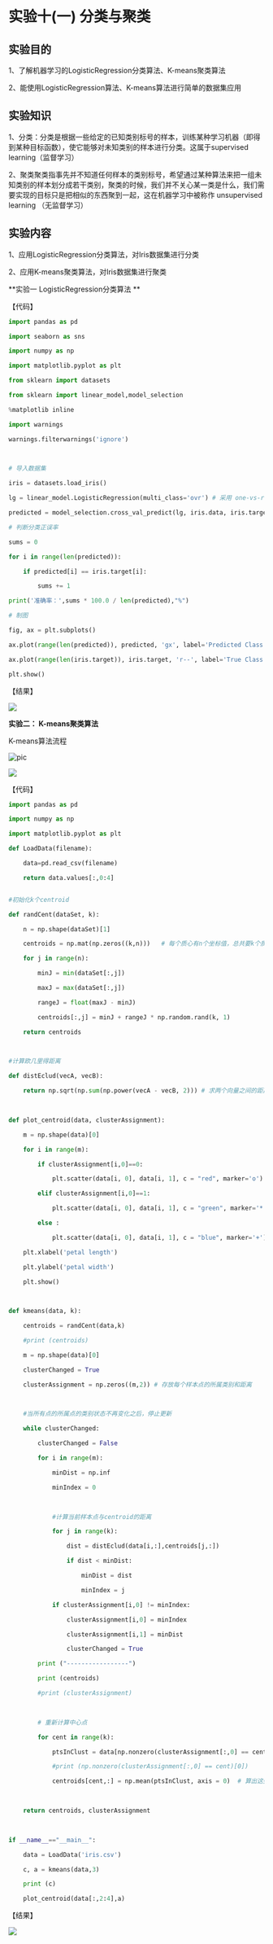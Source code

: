 # 实验十(一) 分类与聚类

## 实验目的

1、了解机器学习的LogisticRegression分类算法、K-means聚类算法

2、能使用LogisticRegression算法、K-means算法进行简单的数据集应用

## 实验知识

1、分类：分类是根据一些给定的已知类别标号的样本，训练某种学习机器（即得到某种目标函数），使它能够对未知类别的样本进行分类。这属于supervised learning（监督学习）

2、聚类聚类指事先并不知道任何样本的类别标号，希望通过某种算法来把一组未知类别的样本划分成若干类别，聚类的时候，我们并不关心某一类是什么，我们需要实现的目标只是把相似的东西聚到一起，这在机器学习中被称作 unsupervised learning （无监督学习）

## 实验内容

1、应用LogisticRegression分类算法，对Iris数据集进行分类

2、应用K-means聚类算法，对Iris数据集进行聚类

**实验一 LogisticRegression分类算法 **

【代码】

```python
import pandas as pd

import seaborn as sns

import numpy as np

import matplotlib.pyplot as plt

from sklearn import datasets

from sklearn import linear_model,model_selection

%matplotlib inline

import warnings

warnings.filterwarnings('ignore')

 

# 导入数据集

iris = datasets.load_iris() 

lg = linear_model.LogisticRegression(multi_class='ovr') # 采用 one-vs-rest 的多分类策略

predicted = model_selection.cross_val_predict(lg, iris.data, iris.target, cv=5) # 5个KFold交叉验证集

# 判断分类正误率

sums = 0

for i in range(len(predicted)):

​    if predicted[i] == iris.target[i]:

​        sums += 1

print('准确率：',sums * 100.0 / len(predicted),"%")

# 制图

fig, ax = plt.subplots() 

ax.plot(range(len(predicted)), predicted, 'gx', label='Predicted Class')

ax.plot(range(len(iris.target)), iris.target, 'r--', label='True Class')

plt.show()
```



【结果】

![](https://github.com/tianyichow/DaSE_lab/raw/master/setup/pic/10.1.png)

**实验二： K-means聚类算法**

K-means算法流程

![pic](https://github.com/tianyichow/DaSE_lab/raw/master/setup/pic/10.2.png)

![](https://github.com/tianyichow/DaSE_lab/raw/master/setup/pic/10.3.png)

【代码】

```python
import pandas as pd 

import numpy as np

import matplotlib.pyplot as plt

def LoadData(filename):

​    data=pd.read_csv(filename)

​    return data.values[:,0:4]


#初始化k个centroid

def randCent(dataSet, k):

​    n = np.shape(dataSet)[1]

​    centroids = np.mat(np.zeros((k,n)))   # 每个质心有n个坐标值，总共要k个质心

​    for j in range(n):

​        minJ = min(dataSet[:,j])

​        maxJ = max(dataSet[:,j])

​        rangeJ = float(maxJ - minJ)

​        centroids[:,j] = minJ + rangeJ * np.random.rand(k, 1)

​    return centroids

 

#计算欧几里得距离

def distEclud(vecA, vecB):

​    return np.sqrt(np.sum(np.power(vecA - vecB, 2))) # 求两个向量之间的距离

 

def plot_centroid(data, clusterAssignment):

​    m = np.shape(data)[0]

​    for i in range(m):

​        if clusterAssignment[i,0]==0:

​            plt.scatter(data[i, 0], data[i, 1], c = "red", marker='o')

​        elif clusterAssignment[i,0]==1:

​            plt.scatter(data[i, 0], data[i, 1], c = "green", marker='*')  

​        else :

​            plt.scatter(data[i, 0], data[i, 1], c = "blue", marker='+') 

​    plt.xlabel('petal length')  

​    plt.ylabel('petal width')    

​    plt.show() 

 

def kmeans(data, k):

​    centroids = randCent(data,k)

​    #print (centroids)

​    m = np.shape(data)[0]

​    clusterChanged = True

​    clusterAssignment = np.zeros((m,2)) # 存放每个样本点的所属类别和距离

​    

​    #当所有点的所属点的类别状态不再变化之后，停止更新

​    while clusterChanged:

​        clusterChanged = False

​        for i in range(m):

​            minDist = np.inf

​            minIndex = 0

​            

​            #计算当前样本点与centroid的距离

​            for j in range(k):

​                dist = distEclud(data[i,:],centroids[j,:])

​                if dist < minDist:

​                    minDist = dist

​                    minIndex = j

​            if clusterAssignment[i,0] != minIndex:

​                clusterAssignment[i,0] = minIndex

​                clusterAssignment[i,1] = minDist

​                clusterChanged = True

​        print ("-----------------")

​        print (centroids)

​        #print (clusterAssignment)

​        

​        # 重新计算中心点

​        for cent in range(k):   

​            ptsInClust = data[np.nonzero(clusterAssignment[:,0] == cent)[0]]   # 去第一列等于cent的所有列

​            #print (np.nonzero(clusterAssignment[:,0] == cent)[0])

​            centroids[cent,:] = np.mean(ptsInClust, axis = 0)  # 算出这些数据的中心点

​        

​    return centroids, clusterAssignment

 

if __name__=="__main__":

​    data = LoadData('iris.csv')

​    c, a = kmeans(data,3)

​    print (c)

​    plot_centroid(data[:,2:4],a)


```

【结果】

![](https://github.com/tianyichow/DaSE_lab/raw/master/setup/pic/10.4.png)

 